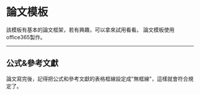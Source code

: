 # 論文模板
該模板有基本的論文框架，若有興趣，可以拿來試用看看。
論文模板使用office365製作。
* * *
## 公式&參考文獻 ##
論文寫完後，記得把公式和參考文獻的表格框線設定成"無框線"，這樣就會符合規定了。
